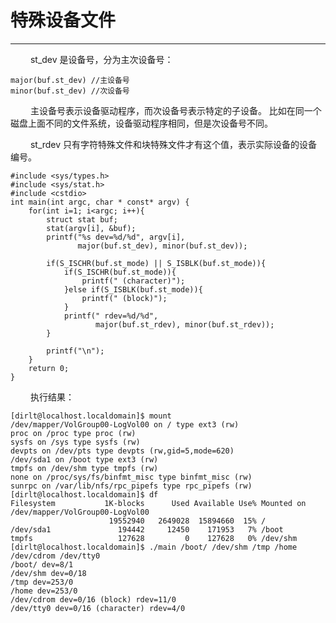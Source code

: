 # 特殊设备文件
***

&emsp;&emsp;
st_dev 是设备号，分为主次设备号：

    major(buf.st_dev) //主设备号
    minor(buf.st_dev) //次设备号

&emsp;&emsp;
主设备号表示设备驱动程序，而次设备号表示特定的子设备。
比如在同一个磁盘上面不同的文件系统，设备驱动程序相同，但是次设备号不同。

&emsp;&emsp;
st_rdev 只有字符特殊文件和块特殊文件才有这个值，表示实际设备的设备编号。

    #include <sys/types.h>
    #include <sys/stat.h>
    #include <cstdio>
    int main(int argc, char * const* argv) {
        for(int i=1; i<argc; i++){
            struct stat buf;
            stat(argv[i], &buf);
            printf("%s dev=%d/%d", argv[i],
                   major(buf.st_dev), minor(buf.st_dev));
                   
            if(S_ISCHR(buf.st_mode) || S_ISBLK(buf.st_mode)){
                if(S_ISCHR(buf.st_mode)){
                    printf(" (character)");
                }else if(S_ISBLK(buf.st_mode)){
                    printf(" (block)");
                }
                printf(" rdev=%d/%d",
                       major(buf.st_rdev), minor(buf.st_rdev));
            }
            
            printf("\n");
        }
        return 0;
    }
    

&emsp;&emsp;
执行结果：
    
    [dirlt@localhost.localdomain]$ mount
    /dev/mapper/VolGroup00-LogVol00 on / type ext3 (rw)
    proc on /proc type proc (rw)
    sysfs on /sys type sysfs (rw)
    devpts on /dev/pts type devpts (rw,gid=5,mode=620)
    /dev/sda1 on /boot type ext3 (rw)
    tmpfs on /dev/shm type tmpfs (rw)
    none on /proc/sys/fs/binfmt_misc type binfmt_misc (rw)
    sunrpc on /var/lib/nfs/rpc_pipefs type rpc_pipefs (rw)
    [dirlt@localhost.localdomain]$ df
    Filesystem           1K-blocks      Used Available Use% Mounted on
    /dev/mapper/VolGroup00-LogVol00
                          19552940   2649028  15894660  15% /
    /dev/sda1               194442     12450    171953   7% /boot
    tmpfs                   127628         0    127628   0% /dev/shm
    [dirlt@localhost.localdomain]$ ./main /boot/ /dev/shm /tmp /home /dev/cdrom /dev/tty0
    /boot/ dev=8/1
    /dev/shm dev=0/18
    /tmp dev=253/0
    /home dev=253/0
    /dev/cdrom dev=0/16 (block) rdev=11/0
    /dev/tty0 dev=0/16 (character) rdev=4/0